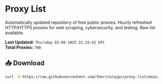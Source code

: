 # Proxy List

Automatically updated repository of free public proxies. Hourly refreshed HTTP/HTTPS proxies for web scraping, cybersecurity, and testing. Raw list available.

**Last Updated:** `Thursday 01-05-2025 21:15:42 UTC`  
**Total Proxies:** `700`

## 📥 Download
```bash
curl -O https://raw.githubusercontent.com/theriturajps/proxy-list/main/proxies.txt
